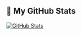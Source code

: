 ## 🧰 My GitHub Stats

[![GitHub Stats](https://github-readme-stats.vercel.app/api?username=Indrayudh-Dhara&show_icons=true&theme=radical)](https://github.com/anuraghazra/github-readme-stats)
